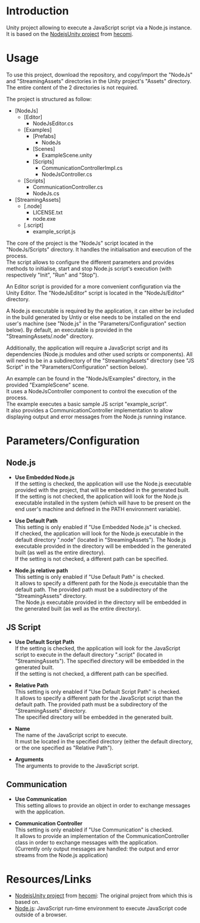 # Introduction

Unity project allowing to execute a JavaScript script via a Node.js instance.<br>
It is based on the [NodejsUnity project](//github.com/hecomi/NodejsUnity) from [hecomi](//github.com/hecomi).<br>


# Usage
To use this project, download the repository, and copy/import the "NodeJs" and "StreamingAssets" directories in the Unity project's "Assets" directory. The entire content of the 2 directories is not required.<br>

The project is structured as follow:<br>
- [NodeJs]
  - [Editor]
    - NodeJsEditor.cs
  - [Examples]
    - [Prefabs]
      - NodeJs
    - [Scenes]
      - ExampleScene.unity
    - [Scripts]
      - CommunicationControllerImpl.cs
      - NodeJsController.cs
  - [Scripts]
    - CommunicationController.cs
    - NodeJs.cs
- [StreamingAssets]
  - [.node]
    - LICENSE.txt
    - node.exe
  - [.script]
    - example_script.js

The core of the project is the "NodeJs" script located in the "NodeJs/Scripts" directory. It handles the initialisation and execution of the process.<br>
The script allows to configure the different parameters and provides methods to initialise, start and stop Node.js script's execution (with respectively "Init", "Run" and "Stop").<br>

An Editor script is provided for a more convenient configuration via the Unity Editor. The "NodeJsEditor" script is located in the "NodeJs/Editor" directory.<br>

A Node.js executable is required by the application, it can either be included in the build generated by Untiy or else needs to be installed on the end user's machine (see "Node.js" in the "Parameters/Configuration" section below). By default, an executable is provided in the "StreamingAssets/.node" directory.<br>

Additionally, the application will require a JavaScript script and its dependencies (Node.js modules and other used scripts or components). All will need to be in a subdirectory of the "StreamingAssets" directory (see "JS Script" in the "Parameters/Configuration" section below).<br>

An example can be found in the "NodeJs/Examples" directory, in the provided "ExampleScene" scene.<br>
It uses a NodeJsController component to control the execution of the process.<br>
The example executes a basic sample JS script "example_script".<br>
It also provides a CommunicationController implementation to allow displaying output and error messages from the Node.js running instance.<br>


# Parameters/Configuration

## Node.js

- <b>Use Embedded Node.js</b><br>
If the setting is checked, the application will use the Node.js executable provided with the project, that will be embedded in the generated built.<br>
If the setting is not checked, the application will look for the Node.js executable installed in the system (which will have to be present on the end user's machine and defined in the PATH environment variable).<br>

- <b>Use Default Path</b><br>
This setting is only enabled if "Use Embedded Node.js" is checked.<br>
If checked, the application will look for the Node.js executable in the default directory ".node" (located in "StreamingAssets"). The Node.js executable provided in the directory will be embedded in the generated built (as well as the entire directory).<br>
If the setting is not checked, a different path can be specified.<br>

- <b>Node.js relative path</b><br>
This setting is only enabled if "Use Default Path" is checked.<br>
It allows to specify a different path for the Node.js executable than the default path. The provided path must be a subdirectory of the "StreamingAssets" directory.<br>
The Node.js executable provided in the directory will be embedded in the generated built (as well as the entire directory).<br>


## JS Script

- <b>Use Default Script Path</b><br>
If the setting is checked, the application will look for the JavaScript script to execute in the default directory ".script" (located in "StreamingAssets"). The specified directory will be embedded in the generated built.<br>
If the setting is not checked, a different path can be specified.<br>

- <b>Relative Path</b><br>
This setting is only enabled if "Use Default Script Path" is checked.<br>
It allows to specify a different path for the JavaScript script than the default path. The provided path must be a subdirectory of the "StreamingAssets" directory.<br>
The specified directory will be embedded in the generated built.<br>

- <b>Name</b><br>
The name of the JavaScript script to execute.<br>
It must be located in the specified directory (either the default directory, or the one specified as "Relative Path").<br>

- <b>Arguments</b><br>
The arguments to provide to the JavaScript script.<br>


## Communication

- <b>Use Communication</b><br>
This setting allows to provide an object in order to exchange messages with the application.<br>

- <b>Communication Controller</b><br>
This setting is only enabled if "Use Communication" is checked.<br>
It allows to provide an implementation of the CommunicationController class in order to exchange messages with the application.<br>
(Currently only output messages are handled: the output and error streams from the Node.js application)<br>


# Resources/Links
- [NodejsUnity project](//github.com/hecomi/NodejsUnity) from [hecomi](//github.com/hecomi): The original project from which this is based on.
- [Node.js](https://nodejs.org/): JavaScript run-time environment to execute JavaScript code outside of a browser.
